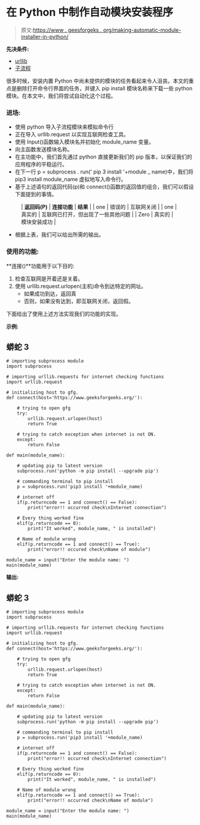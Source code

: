 # 在 Python 中制作自动模块安装程序

> 原文:[https://www . geesforgeks . org/making-automatic-module-installer-in-python/](https://www.geeksforgeeks.org/making-automatic-module-installer-in-python/)

**先决条件:**

*   [urllib](https://www.geeksforgeeks.org/python-urllib-module/)
*   [子流程](https://www.geeksforgeeks.org/python-subprocess-module-to-execute-programs-written-in-different-languages/)

很多时候，安装内置 Python 中尚未提供的模块的任务看起来令人沮丧。本文的重点是删除打开命令行界面的任务，并键入 pip install 模块名称来下载一些 python 模块。在本文中，我们将尝试自动化这个过程。

### **进场:**

*   使用 python 导入子流程模块来模拟命令行
*   正在导入 urllib.request 以实现互联网检查工具。
*   使用 Input()函数输入模块名并初始化 module_name 变量。
*   向主函数发送模块名称。
*   在主功能中，我们首先通过 python 直接更新我们的 pip 版本，以保证我们的应用程序的平稳运行。
*   在下一行 p = subprocess . run(' pip 3 install '+module _ name)中，我们将 pip3 install module_name 虚拟地写入命令行。
*   基于上述语句的返回代码(p)和 connect()函数的返回值的组合，我们可以假设下面提到的事情。

<figure class="table">

| **返回码(P)** | **连接功能** | **结果** |
| one | 错误的 | 互联网关闭 |
| one | 真实的 | 互联网已打开，但出现了一些其他问题 |
| Zero | 真实的 | 模块安装成功 |

</figure>

*   根据上表，我们可以给出所需的输出。

### 使用的功能:

**连接()**功能用于以下目的:

1.  检查互联网是开着还是关着。
2.  使用 urllib.request.urlopen(主机)命令到达特定的网址。
    *   如果成功到达，返回真
    *   否则，如果没有达到，即互联网关闭，返回假。

下面给出了使用上述方法实现我们的功能的实现。

**示例:**

## 蟒蛇 3

```
# importing subprocess module
import subprocess

# importing urllib.requests for internet checking functions
import urllib.request

# initializing host to gfg.
def connect(host='https://www.geeksforgeeks.org/'):

    # trying to open gfg
    try:
        urllib.request.urlopen(host)
        return True

    # trying to catch exception when internet is not ON.
    except:
        return False

def main(module_name):

    # updating pip to latest version
    subprocess.run('python -m pip install --upgrade pip')

    # commanding terminal to pip install
    p = subprocess.run('pip3 install '+module_name)

    # internet off
    if(p.returncode == 1 and connect() == False):
        print("error!! occurred check\nInternet connection")

    # Every thing worked fine
    elif(p.returncode == 0):
        print("It worked", module_name, " is installed")

    # Name of module wrong
    elif(p.returncode == 1 and connect() == True):
        print("error!! occured check\nName of module")

module_name = input("Enter the module name: ")
main(module_name)
```

**输出:**

## 蟒蛇 3

```
# importing subprocess module
import subprocess

# importing urllib.requests for internet checking functions
import urllib.request

# initializing host to gfg.
def connect(host='https://www.geeksforgeeks.org/'):

    # trying to open gfg
    try:
        urllib.request.urlopen(host)
        return True

    # trying to catch exception when internet is not ON.
    except:
        return False

def main(module_name):

    # updating pip to latest version
    subprocess.run('python -m pip install --upgrade pip')

    # commanding terminal to pip install
    p = subprocess.run('pip3 install '+module_name)

    # internet off
    if(p.returncode == 1 and connect() == False):
        print("error!! occurred check\nInternet connection")

    # Every thing worked fine
    elif(p.returncode == 0):
        print("It worked", module_name, " is installed")

    # Name of module wrong
    elif(p.returncode == 1 and connect() == True):
        print("error!! occurred check\nName of module")

module_name = input("Enter the module name: ")
main(module_name)
```